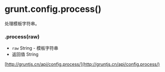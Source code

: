 # grunt.config.process()

处理模板字符串。

### .process(raw)

* `raw` String - 模板字符串
* 返回值 String

[http://gruntjs.cn/api/config.process/](http://gruntjs.cn/api/config.process/)